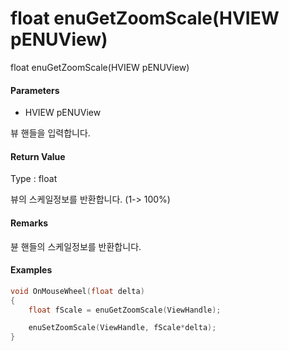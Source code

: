 # float enuGetZoomScale\(HVIEW pENUView\)

float enuGetZoomScale\(HVIEW pENUView\)

#### Parameters

* HVIEW pENUView

뷰 핸들을 입력합니다.

#### Return Value

Type : float

뷰의 스케일정보를 반환합니다. \(1-&gt; 100%\)

#### Remarks

뷴 핸들의 스케일정보를 반환합니다.

#### Examples

```cpp
void OnMouseWheel(float delta)
{
    float fScale = enuGetZoomScale(ViewHandle);

    enuSetZoomScale(ViewHandle, fScale*delta);
}
```



